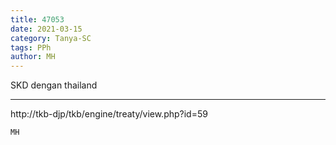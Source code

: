 ```yaml
---
title: 47053
date: 2021-03-15
category: Tanya-SC
tags: PPh
author: MH
---
```


SKD dengan thailand

---

http://tkb-djp/tkb/engine/treaty/view.php?id=59

`MH`
